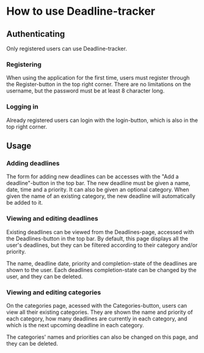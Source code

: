 # How to use Deadline-tracker

## Authenticating

Only registered users can use Deadline-tracker. 

### Registering

When using the application for the first time, users must register through the Register-button in the top right corner. There are no limitations on the username, but the password must be at least 8 character long.

### Logging in

Already registered users can login with the login-button, which is also in the top right corner.

## Usage

### Adding deadlines

The form for adding new deadlines can be accesses with the "Add a deadline"-button in the top bar. The new deadline must be given a name, date, time and a priority. It can also be given an optional category. When given the name of an existing category, the new deadline will automatically be added to it.

### Viewing and editing deadlines

Existing deadlines can be viewed from the Deadlines-page, accessed with the Deadlines-button in the top bar. By default, this page displays all the user's deadlines, but they can be filtered according to their category and/or priority.

The name, deadline date, priority and completion-state of the deadlines are shown to the user. Each deadlines completion-state can be changed by the user, and they can be deleted.

### Viewing and editing categories

On the categories page, acessed with the Categories-button, users can view all their existing categories. They are shown the name and priority of each category, how many deadlines are currently in each category, and which is the next upcoming deadline in each category. 

The categories' names and priorities can also be changed on this page, and they can be deleted.
